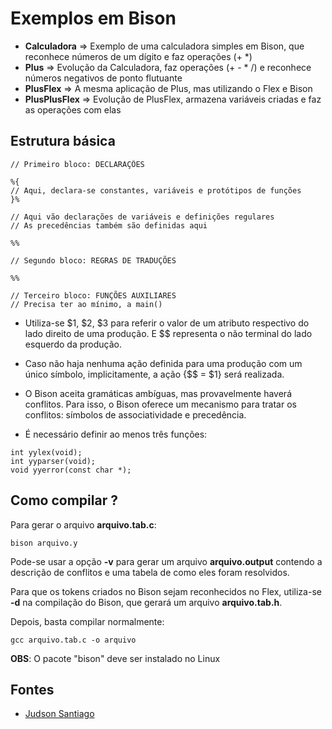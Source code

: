 # Exemplos em Bison

* **Calculadora** => Exemplo de uma calculadora simples em Bison, que reconhece números de um dígito e faz operações (+ *)
* **Plus** => Evolução da Calculadora, faz operações (+ - * /) e reconhece números negativos de ponto flutuante
* **PlusFlex** => A mesma aplicação de Plus, mas utilizando o Flex e Bison
* **PlusPlusFlex** => Evolução de PlusFlex, armazena variáveis criadas e faz as operações com elas

## Estrutura básica

```
// Primeiro bloco: DECLARAÇÕES

%{
// Aqui, declara-se constantes, variáveis e protótipos de funções
}%

// Aqui vão declarações de variáveis e definições regulares
// As precedências também são definidas aqui

%%

// Segundo bloco: REGRAS DE TRADUÇÕES

%%

// Terceiro bloco: FUNÇÕES AUXILIARES
// Precisa ter ao mínimo, a main()
```

* Utiliza-se $1, $2, $3 para referir o valor de um atributo respectivo do lado direito de uma produção. E $$ representa o não terminal do lado esquerdo da produção.

* Caso não haja nenhuma ação definida para uma produção com um único símbolo, implicitamente, a ação {$$ = $1} será realizada.

* O Bison aceita gramáticas ambíguas, mas provavelmente haverá conflitos. Para isso, o Bison oferece um mecanismo para tratar os conflitos: símbolos de associatividade e precedência.

* É necessário definir ao menos três funções: 
```
int yylex(void);
int yyparser(void);
void yyerror(const char *);
```

## Como compilar ?

Para gerar o arquivo **arquivo.tab.c**:

```
bison arquivo.y
```

Pode-se usar a opção **-v** para gerar um arquivo **arquivo.output** contendo a descrição de conflitos e uma tabela de como eles foram resolvidos. 

Para que os tokens criados no Bison sejam reconhecidos no Flex, utiliza-se **-d** na compilação do Bison, que gerará um arquivo **arquivo.tab.h**.

Depois, basta compilar normalmente:

```
gcc arquivo.tab.c -o arquivo
```

**OBS**: O pacote "bison" deve ser instalado no Linux

## Fontes

* [Judson Santiago](https://www.youtube.com/@JudSan)